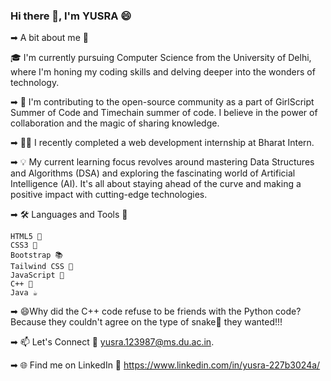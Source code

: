 ### Hi there 👋, I'm YUSRA 😄

➡ A bit about me 🌱


  🎓 I'm currently pursuing Computer Science from the University of Delhi, where I'm honing my coding skills and delving deeper into the wonders of technology.

➡ 🚀 I'm  contributing to the open-source community as a part of GirlScript Summer of Code and Timechain summer of code. I believe in the power of 
  collaboration and the magic of sharing knowledge.

➡ 👨‍💻 I recently completed a web development internship at Bharat Intern.

➡ 💡 My current learning focus revolves around mastering Data Structures and Algorithms (DSA) and exploring the fascinating world of Artificial Intelligence (AI). 
   It's all about staying ahead of the curve and making a positive impact with cutting-edge technologies.

➡ 🛠️ Languages and Tools 🚀

    HTML5 🧱
	CSS3 🎨
	Bootstrap 📚
	Tailwind CSS 🌈
	JavaScript 🚀
	C++ 📝
	Java ☕

➡ 😄Why did the C++ code refuse to be friends with the Python code? Because they couldn't agree on the type of snake🐍 they wanted!!!


➡ 📫 Let's Connect 🤝
	yusra.123987@ms.du.ac.in. 

➡ 🌐 Find me on LinkedIn 🤝
	https://www.linkedin.com/in/yusra-227b3024a/
